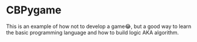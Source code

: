 # CBPygame
This is an example of how not to develop a game😂, but a good way to learn the basic programming language and how to build logic AKA algorithm. 
